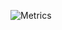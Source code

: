 ![Metrics](https://metrics.lecoq.io/allyhere?template=classic&isocalendar=1&languages=1&posts=1&posts.limit=4&posts.source=dev.to&isocalendar.duration=half-year&config.timezone=America%2FSao_Paulo)
